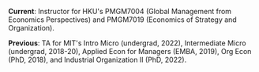 __Current__: Instructor for HKU's PMGM7004 (Global Management from Economics Perspectives) and PMGM7019 (Economics of Strategy and Organization). 

__Previous__: TA for MIT's Intro Micro (undergrad, 2022), Intermediate Micro (undergrad, 2018-20), Applied Econ for Managers (EMBA, 2019), Org Econ (PhD, 2018), and Industrial Organization II (PhD, 2022). 
